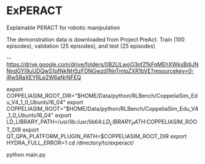 # ExPERACT
Explainable PERACT for robotic manipulation

The demonstration data is downloaded from Project PreAct. Train (100 episodes), validation (25 episodes), and test (25 episodes)

--  https://drive.google.com/drive/folders/0B2LlLwoO3nfZfkFqMEhXWkxBdjJNNndGYl9uUDQwS1pfNkNHSzFDNGwzd1NnTmlpZXR1bVE?resourcekey=0-jRw5RaXEYRLe2W6aNrNFEQ

export COPPELIASIM_ROOT_DIR="$HOME/Data/python/RLBench/CoppeliaSim_Edu_V4_1_0_Ubuntu16_04"
export COPPELIASIM_ROOT="$HOME/Data/python/RLBench/CoppeliaSim_Edu_V4_1_0_Ubuntu16_04"
export LD_LIBRARY_PATH=/usr/lib:/usr/lib64:$LD_LIBRARY_PATH:$COPPELIASIM_ROOT_DIR
export QT_QPA_PLATFORM_PLUGIN_PATH=$COPPELIASIM_ROOT_DIR
export HYDRA_FULL_ERROR=1
cd /directory/to/experact/

python main.py